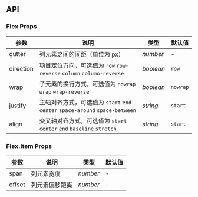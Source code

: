 ## API

### Flex Props

| 参数 | 说明 | 类型 | 默认值 |
| --- | --- | --- | --- |
| gutter | 列元素之间的间距（单位为 px） | _number_ | - |
| direction | 项目定位方向，可选值为 `row` `row-reverse` `column` `column-reverse` | _boolean_ | `row` |
| wrap | 子元素的换行方式，可选值为 `nowrap` `wrap` `wrap-reverse` | _boolean_ | `nowrap` |
| justify | 主轴对齐方式，可选值为 `start` `end` `center` `space-around` `space-between` | _string_ | `start` |
| align | 交叉轴对齐方式，可选值为 `start` `center` `end` `baseline` `stretch` | _string_ | `start` |

### Flex.Item Props

| 参数   | 说明           | 类型               | 默认值 |
| ------ | -------------- | ------------------ | ------ |
| span   | 列元素宽度     | _number_ | -      |
| offset | 列元素偏移距离 | _number_ | -      |